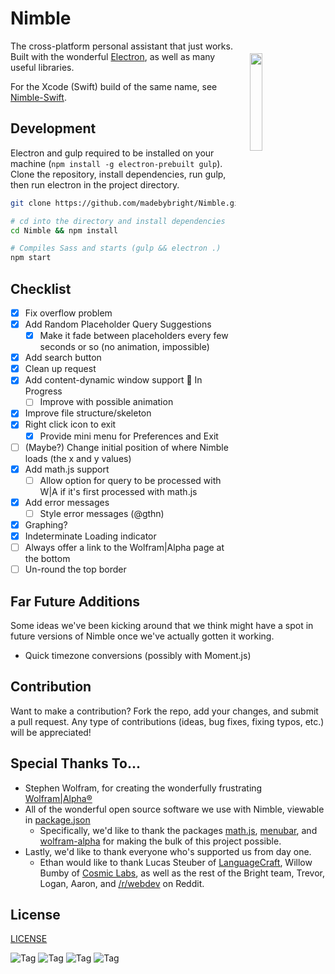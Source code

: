 Nimble
======
<img align="right" width="20%" style="float:right;padding:20px;" src="https://github.com/madebybright/madebybright.github.io/raw/master/img/nimble/256.png">

The cross-platform personal assistant that just works. Built with the wonderful [Electron](http://electron.atom.io/), as well as many useful libraries.

For the Xcode (Swift) build of the same name, see [Nimble-Swift](https://github.com/madebybright/Nimble-Swift).

## Development
Electron and gulp required to be installed on your machine (`npm install -g electron-prebuilt gulp`). Clone the repository, install dependencies, run gulp, then run electron in the project directory.

```bash
git clone https://github.com/madebybright/Nimble.git

# cd into the directory and install dependencies
cd Nimble && npm install

# Compiles Sass and starts (gulp && electron .)
npm start
```

## Checklist
- [x] Fix overflow problem
- [x] Add Random Placeholder Query Suggestions
  - [x] Make it fade between placeholders every few seconds or so (no animation, impossible)
- [x] Add search button
- [x] Clean up request
- [x] Add content-dynamic window support :balloon: In Progress
  - [ ] Improve with possible animation
- [x] Improve file structure/skeleton
- [x] Right click icon to exit
  - [x] Provide mini menu for Preferences and Exit
- [ ] (Maybe?) Change initial position of where Nimble loads (the x and y values)
- [x] Add math.js support
  - [ ] Allow option for query to be processed with W|A if it's first processed with math.js
- [x] Add error messages
	- [ ] Style error messages (@gthn)
- [x] Graphing?
- [x] Indeterminate Loading indicator
- [ ] Always offer a link to the Wolfram|Alpha page at the bottom
- [ ] Un-round the top border

## Far Future Additions
Some ideas we've been kicking around that we think might have a spot in future versions of Nimble once we've actually gotten it working.

- Quick timezone conversions (possibly with Moment.js)

## Contribution
Want to make a contribution? Fork the repo, add your changes, and submit a pull request. Any type of contributions (ideas, bug fixes, fixing typos, etc.) will be appreciated!

## Special Thanks To...
- Stephen Wolfram, for creating the wonderfully frustrating [Wolfram|Alpha®](http://www.wolframalpha.com/)
- All of the wonderful open source software we use with Nimble, viewable in [package.json](https://github.com/madebybright/Nimble/blob/master/package.json)
    - Specifically, we'd like to thank the packages [math.js](http://mathjs.org/), [menubar](https://github.com/maxogden/menubar), and [wolfram-alpha](https://www.npmjs.com/package/wolfram-alpha) for making the bulk of this project possible.
- Lastly, we'd like to thank everyone who's supported us from day one.
    - Ethan would like to thank Lucas Steuber of [LanguageCraft](http://portlandlanguagecraft.com/), Willow Bumby of [Cosmic Labs](http://cosmiclabs.io), as well as the rest of the Bright team, Trevor, Logan, Aaron, and [/r/webdev](http://reddit.com/r/webdev) on Reddit.

## License
[LICENSE](https://github.com/madebybright/Nimble/blob/master/LICENSE)

![Tag](http://i.imgur.com/etWLNKJ.gif) ![Tag](http://i.imgur.com/c4J95hH.gif) ![Tag](http://i.imgur.com/Sl7UbNI.gif) ![Tag](http://i.imgur.com/xaoeuKp.gif)
